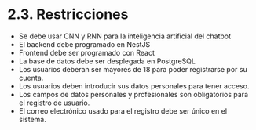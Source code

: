 # 2.3. Restricciones

- Se debe usar CNN y RNN para la inteligencia artificial del chatbot
- El backend debe programado en NestJS
- Frontend debe ser programado con React
- La base de datos debe ser desplegada en PostgreSQL
- Los usuarios deberan ser mayores de 18 para poder registrarse por su cuenta.
- Los usuarios deben introducir sus datos personales para tener acceso.
- Los campos de datos personales y profesionales son obligatorios para el registro de usuario.
- El correo electrónico usado para el registro debe ser único en el sistema.
